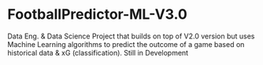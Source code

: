 # FootballPredictor-ML-V3.0
Data Eng. &amp; Data Science Project that builds on top of V2.0 version but uses Machine Learning algorithms to predict the outcome of a game based on historical data &amp; xG (classification). Still in Development

